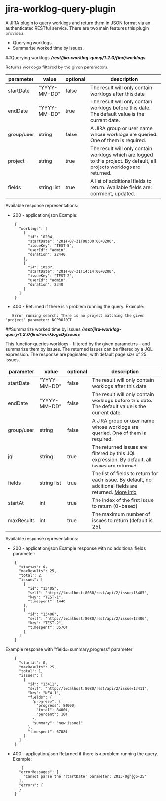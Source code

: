 jira-worklog-query-plugin
=========================

A JIRA plugin to query worklogs and return them in JSON format via an authenticated RESTful service.
There are two main features this plugin provides:

* Querying worklogs.
* Summarize worked time by issues.

##Querying worklogs
**_/rest/jira-worklog-query/1.2.0/find/worklogs_**

Returns worklogs filtered by the given parameters.

|parameter |value       |optional|description|
|----------|------------|--------|-----------|
|startDate |"YYYY-MM-DD"|false   |The result will only contain worklogs after this date|
|endDate   |"YYYY-MM-DD"|true    |The result will only contain worklogs before this date. The default value is the current date.|
|group/user|string      |false   |A JIRA group or user name whose worklogs are queried. One of them is required.|
|project   |string      |true    |The result will only contain worklogs which are logged to this project. By default, all projects worklogs are returned.|
|fields    |string list |true    |A list of additional fields to return. Available fields are: comment, updated.|

Available response representations:

* 200 - application/json 
   Example:
```
	{
	  "worklogs": [
	    {
	      "id": 10204,
	      "startDate": "2014-07-31T08:00:00+0200",
	      "issueKey": "TEST-5",
	      "userId": "admin",
	      "duration": 22440
	    },
	    {
	      "id": 10207,
	      "startDate": "2014-07-31T14:14:00+0200",
	      "issueKey": "TEST-2",
	      "userId": "admin",
	      "duration": 2340
	    }
	  ]
	}
```
* 400 - Returned if there is a problem running the query.
   Example:
```
   Error running search: There is no project matching the given 'project' parameter: NOPROJECT
```
   
##Summarize worked time by issues
**_/rest/jira-worklog-query/1.2.0/find/worklogsByIssues_**

This function queries worklogs - filtered by the given parameters - and summarize them by issues.
The returned issues can be filtered by a JQL expression.
The response are paginated, with default page size of 25 issues. 

|parameter |value       |optional|description|
|----------|------------|--------|-----------|
|startDate |"YYYY-MM-DD"|false   |The result will only contain worklogs after this date|
|endDate   |"YYYY-MM-DD"|false   |The result will only contain worklogs before this date. The default value is the current date.|
|group/user|string      |false   |A JIRA group or user name whose worklogs are queried. One of them is required.|
|jql       |string      |true    |The returned issues are filtered by this JQL expression. By default, all issues are returned.|
|fields    |string list |true    |The list of fields to return for each issue. By default, no additional fields are returned. [More info](https://docs.atlassian.com/jira/REST/latest/#d2e423)|
|startAt   |int         |true    |The index of the first issue to return (0-based)|
|maxResults|int         |true    |The maximum number of issues to return (default is 25).|

Available response representations:

* 200 - application/json 
   Example response with no additional fields parameter:
```
	{
	  "startAt": 0,
	  "maxResults": 25,
	  "total": 2,
	  "issues": [
	    {
	      "id": "13405",
	      "self": "http://localhost:8080/rest/api/2/issue/13405",
	      "key": "TEST-1",
	      "timespent": 1440
	    },
	    {
	      "id": "13406",
	      "self": "http://localhost:8080/rest/api/2/issue/13406",
	      "key": "TEST-2",
	      "timespent": 35760
	    }
	  ]
	}
```


   Example response with "fields=summary,progress" parameter:
	
```
	{
	  "startAt": 0,
	  "maxResults": 25,
	  "total": 1,
	  "issues": [
	    {
	      "id": "13411",
	      "self": "http://localhost:8080/rest/api/2/issue/13411",
	      "key": "NEW-1",
	      "fields": {
	        "progress": {
	          "progress": 84000,
	          "total": 84000,
	          "percent": 100
	        },
	        "summary": "new issue1"
	      },
	      "timespent": 67080
	    }
	  ]
	}
```
* 400 - application/json 
   Returned if there is a problem running the query.
   Example:
```
	   {
	  "errorMessages": [
	    "Cannot parse the 'startDate' parameter: 2013-0ghjg6-25"
	  ],
	  "errors": {
	  }
	}
```
